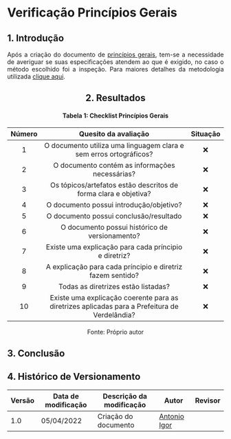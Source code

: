 # Verificação Princípios Gerais

## 1. Introdução

<p align='justify'>
  Após a criação do documento de <a href="https://interacao-humano-computador.github.io/2021.2-Prefeitura-Verdelandia/documentos/03-Principios-Metas-Guia/PrincipiosGerais/">princípios gerais</a>, tem-se a necessidade de averiguar se suas especificações atendem ao que é exigido, no caso o método escolhido foi a inspeção. Para maiores detalhes da metodologia utilizada <a href="INSIRAAQUI">clique aqui</a>.
</p>

<center>

## 2. Resultados

#### Tabela 1: Checklist Princípios Gerais

| Número | Quesito da avaliação | Situação |
| :----: | :------------------: | :------: |
| 1 | O documento utiliza uma linguagem clara e sem erros ortográficos? | ❌ |
| 2 | O documento contém as informações necessárias?                    | ❌ |
| 3 | Os tópicos/artefatos estão descritos de forma clara e objetiva?   | ❌ |
| 4 | O documento possui introdução/objetivo?                           | ❌ |
| 5 | O documento possui conclusão/resultado                            | ❌ |
| 6 | O documento possui histórico de versionamento?                    | ❌ |
| 7 | Existe uma explicação para cada príncipio e diretriz?             | ❌ |
| 8 | A explicação para cada príncipio e diretriz fazem sentido?        | ❌ |
| 9 | Todas as diretrizes estão listadas?                               | ❌ |
|10 | Existe uma explicação coerente para as diretrizes aplicadas para a Prefeitura de Verdelândia? | ❌ |

<figcaption>Fonte: Próprio autor</figcaption>

</center>

## 3. Conclusão

<p align='justify'>
</p>

## 4. Histórico de Versionamento

|Versão|Data de modificação|Descrição da modificação|Autor|Revisor|
|-|-|-|-|-|
|1.0|05/04/2022| Criação do documento | [Antonio Igor](https://github.com/antonioigorcarvalho) |  |